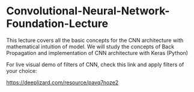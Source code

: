 # Convolutional-Neural-Network-Foundation-Lecture
This lecture covers all the basic concepts for the CNN architecture with mathematical intuition of model. We will study the concepts of Back Propagation and implementation of CNN architecture with Keras (Python)

For live visual demo of filters of CNN, check this link and apply filters of your choice:

https://deeplizard.com/resource/pavq7noze2
